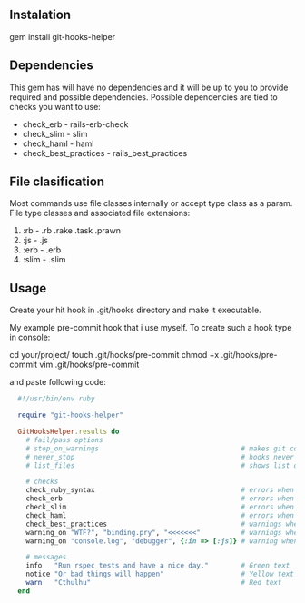 Instalation
-----------
  gem install git-hooks-helper

Dependencies
------------
This gem has will have no dependencies and it will be up to you to provide required and possible dependencies.
Possible dependencies are tied to checks you want to use:
 * check_erb - rails-erb-check
 * check_slim - slim
 * check_haml - haml
 * check_best_practices - rails_best_practices


File clasification
------------------

Most commands use file classes internally or accept type class as a param.
File type classes and associated file extensions:

1. :rb  -  .rb .rake .task .prawn
2. :js  -  .js
3. :erb -  .erb
3. :slim - .slim

Usage
-----
Create your hit hook in .git/hooks directory and make it executable.

My example pre-commit hook that i use myself.
To create such a hook type in console:

  cd your/project/
  touch .git/hooks/pre-commit
  chmod +x .git/hooks/pre-commit
  vim .git/hooks/pre-commit

and paste following code:


```ruby
  #!/usr/bin/env ruby

  require "git-hooks-helper"

  GitHooksHelper.results do
    # fail/pass options
    # stop_on_warnings                                   # makes git commit fail if any warnings are found
    # never_stop                                         # hooks never fails commits
    # list_files                                         # shows list of all changed files

    # checks
    check_ruby_syntax                                    # errors when ruby syntax is invalid
    check_erb                                            # errors when ERB syntax is invalid
    check_slim                                           # errors when SLIM syntax is invalid
    check_haml                                           # errors when HAML syntax is invalid
    check_best_practices                                 # warnings when ruby best practices are violated
    warning_on "WTF?", "binding.pry", "<<<<<<<"          # warnings when any of these texts are present in any commited files
    warning_on "console.log", "debugger", {:in => [:js]} # warning when any of these texts are present in JS files

    # messages
    info   "Run rspec tests and have a nice day."        # Green text
    notice "Or bad things will happen"                   # Yellow text
    warn   "Cthulhu"                                     # Red text
  end
```